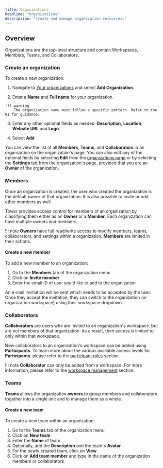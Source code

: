 ```yaml
---
title: Organizations
headline: "Organizations"
description: "Create and manage organization resources."
---
```


## Overview

Organizations are the top-level structure and contain Workspaces, Members, Teams, and Collaborators.

### Create an organization

To create a new organization:

1. Navigate to [Your organizations](https://tower.nf/orgs) and select **Add Organization**.

2. Enter a **Name** and **Full name** for your organization.

<!-- prettier-ignore -->
    !!! warning
        The organization name must follow a specific pattern. Refer to the UI for guidance.

3. Enter any other optional fields as needed: **Description**, **Location**, **Website URL** and **Logo**.

4. Select **Add**.

You can view the list of all **Members**, **Teams**, and **Collaborators** in an organization on the organization's page. You can also edit any of the optional fields by selecting **Edit** from the [organizations page](https://tower.nf/orgs) or by selecting the **Settings** tab from the organization's page, provided that you are an **Owner** of the organization.

### Members

Once an organization is created, the user who created the organization is the default owner of that organization. It is also possible to invite or add other members as well.

Tower provides access control for members of an organization by classifying them either as an **Owner** or a **Member**. Each organization can have multiple owners and members.

<!-- prettier-ignore -->
!!! note
    **Owners** have full read/write access to modify members, teams, collaborators, and settings within a organization. **Members** are limited in their actions.

#### Create a new member

To add a new member to an organization:

1. Go to the **Members** tab of the organization menu
2. Click on **Invite member**
3. Enter the email ID of user you'd like to add to the organization

An e-mail invitiation will be sent which needs to be accepted by the user. Once they accept the invitation, they can switch to the organization (or organization workspace) using their workspace dropdown.

### Collaborators

**Collaborators** are users who are invited to an organization's workspace, but are not members of that organization. As a result, their access is limited to only within that workspace.

New collaborators to an organization's workspace can be added using **Participants**. To learn more about the various available access levels for **Participants**, please refer to the [participant roles](./workspace-management.md#participant-roles) section.

<!-- prettier-ignore -->
!!! note
    **Collaborator** can only be added from a workspace. For more information, please refer to the [workspace management](./workspace-management.md#create-a-new-workspace) section.

### Teams

**Teams** allows the organization **owners** to group members and collaborators together into a single unit and to manage them as a whole.

#### Create a new team

To create a new team within an organization:

1. Go to the **Teams** tab of the organization menu
2. Click on **New team**
3. Enter the **Name** of team
4. Optionally, add the **Description** and the team's **Avatar**
5. For the newly created team, click on **View**
6. Click on **Add team member** and type in the name of the organization members or collaborators

